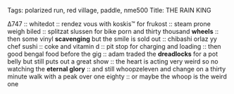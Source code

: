 Tags: polarized run, red village, paddle, nme500
Title: THE RAIN KING  
  
∆747 :: whitedot :: rendez vous with koskis™ for frukost :: steam prone weigh biled :: splitzat slussen for bike porn and thirty thousand **wheels** :: then some vinyl **scavenging** but the smile is sold out :: chibashi orlaz yy chef sushi :: coke and vitamin d :: pit stop for charging and loading :: then good bengal food before the gig :: adam traded the **dreadlocks** for a pot belly but still puts out a great show :: the heart is acting very weird so no watching the **eternal glory** :: and still whoopzeleven and change on a thirty minute walk with a peak over one eighty :: or maybe the whoop is the weird one  
